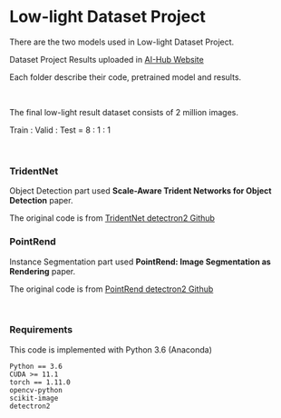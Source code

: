 # Low-light Dataset Project

There are the two models used in Low-light Dataset Project.

Dataset Project Results uploaded in [AI-Hub Website](https://www.aihub.or.kr/aihubdata/data/view.do?currMenu=115&topMenu=100&aihubDataSe=data&dataSetSn=71377)

Each folder describe their code, pretrained model and results.

<br>

The final low-light result dataset consists of 2 million images.

Train : Valid : Test = 8 : 1 : 1

<br>

### TridentNet
Object Detection part used **Scale-Aware Trident Networks for Object Detection** paper.

The original code is from [TridentNet detectron2 Github](https://github.com/facebookresearch/detectron2/tree/main/projects/TridentNet)

### PointRend
Instance Segmentation part used **PointRend: Image Segmentation as Rendering** paper.

The original code is from [PointRend detectron2 Github](https://github.com/facebookresearch/detectron2/tree/main/projects/PointRend)

<br>

### Requirements

This code is implemented with Python 3.6 (Anaconda)

```
Python == 3.6
CUDA >= 11.1
torch == 1.11.0
opencv-python
scikit-image
detectron2
```

